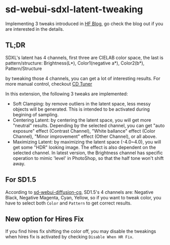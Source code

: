 # sd-webui-sdxl-latent-tweaking

Implementing 3 tweaks introduced in [HF Blog](https://huggingface.co/blog/TimothyAlexisVass/explaining-the-sdxl-latent-space), go check the blog out if you are interested in the details.

## TL;DR

SDXL's latent has 4 channels, first three are CIELAB color space, the last is pattern/structure: Brightness(L*), Color1(negative a*), Color2(b*), Pattern/Structure

by tweaking those 4 channels, you can get a lot of interesting results. For more manual control, checkout [CD Tuner](https://github.com/hako-mikan/sd-webui-cd-tuner)

In this extension, the following 3 tweaks are implemented:

- Soft Clamping: by remove outliers in the latent space, less messy objects will be generated. This is intended to be activated during begining of sampling.
- Centering Latent: by centering the latent space, you will get more "neutral" results. Depending by the selected channel, you can get "auto exposure" effect (Contrast Channel), "White ballance" effect (Color Channel), "Minor improvement" effect (Other Channel), or all above.
- Maximizing Latent: by maximizing the latent space (-4.0~4.0), you will get some "HDR" looking image. The effect is also dependent on the selected channel. In latest version, the Brightness channel has specific operation to mimic 'level' in PhotoShop, so that the half tone won't shift away.

## For SD1.5

According to [sd-webui-diffusion-cg](https://github.com/Haoming02/sd-webui-diffusion-cg?tab=readme-ov-file#stable-diffusion-structures), SD1.5's 4 channels are: Negative Black, Negative Magenta, Cyan, Yellow, so if you want to tweak color, you have to select both `Color` and `Pattern` to get correct results.

## New option for Hires Fix

If you find hires fix shifting the color off, you may disable the tweakings when hires fix is activated by checking `Disable When HR Fix`.

